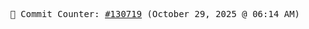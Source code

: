 <p align="center">
    <samp>
        📮 Commit Counter: <a href="https://github.com/Javascript-void0/Javascript-void0/commits/main">#130719</a> (October 29, 2025 @ 06:14 AM)
    </samp>
</p>